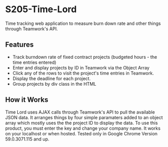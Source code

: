 # S205-Time-Lord
Time tracking web application to measure burn down rate and other things through Teamwork's API.


## Features

- Track burndown rate of fixed contract projects (budgeted hours - the time entries entered)
- Enter and display projects by ID in Teamwork via the Object Array
- Click any of the rows to visit the project's time entries in Teamwork.
- Display the deadline for each project.
- Group projects by div class in the HTML

## How it Works
Time Lord uses AJAX calls through Teamwork's API to pull the available JSON data. It arranges things by four simple paramaters added to an object array which mostly uses the the project ID to display the data. To use this product, you must enter the key and change your company name. It works on your localhost or when hosted. Tested only in Google Chrome Version 59.0.3071.115 and up.
